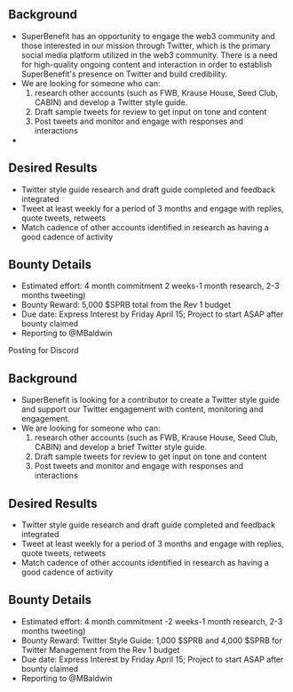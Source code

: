 ## Background
- SuperBenefit has an opportunity to engage the web3 community and those interested in our mission through Twitter, which is the primary social media platform utilized in the web3 community. There is a need for high-quality ongoing content and interaction in order to establish SuperBenefit's presence on Twitter and build credibility.
- We are looking for someone who can:
	1. research other accounts (such as FWB, Krause House, Seed Club, CABIN) and develop a Twitter style guide.
	2. Draft sample tweets for review to get input on tone and content
	3. Post tweets and monitor and engage with responses and interactions
- 

## Desired Results
- Twitter style guide research and draft guide completed and feedback integrated
- Tweet at least weekly for a period of 3 months and engage with replies, quote tweets, retweets
- Match cadence of other accounts identified in research as having a good cadence of activity

## Bounty Details
- Estimated effort: 4 month commitment 2 weeks-1 month research, 2-3 months tweeting)
- Bounty Reward: 5,000 $SPRB total from the Rev 1 budget
- Due date: Express Interest by Friday April 15; Project to start ASAP after bounty claimed
- Reporting to @MBaldwin 


Posting for Discord
## Background
- SuperBenefit is looking for a contributor to create a Twitter style guide and support our Twitter engagement with content, monitoring and engagement.  
- We are looking for someone who can:
	1. research other accounts (such as FWB, Krause House, Seed Club, CABIN) and develop a brief Twitter style guide.
	2. Draft sample tweets for review to get input on tone and content
	3. Post tweets and monitor and engage with responses and interactions

## Desired Results
- Twitter style guide research and draft guide completed and feedback integrated
- Tweet at least weekly for a period of 3 months and engage with replies, quote tweets, retweets
- Match cadence of other accounts identified in research as having a good cadence of activity

## Bounty Details
- Estimated effort: 4 month commitment -2 weeks-1 month research, 2-3 months tweeting)
- Bounty Reward: Twitter Style Guide: 1,000 $SPRB  and 4,000 $SPRB for Twitter Management from the Rev 1 budget 
- Due date: Express Interest by Friday April 15; Project to start ASAP after bounty claimed
- Reporting to @MBaldwin 
